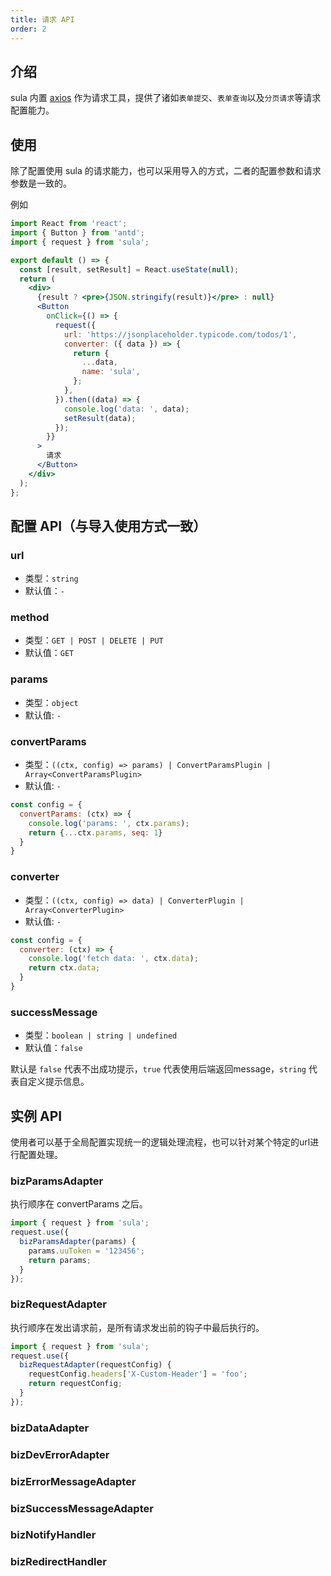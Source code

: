 ```yaml
---
title: 请求 API
order: 2
---
```


## 介绍

sula 内置 [axios](https://github.com/axios/axios) 作为请求工具，提供了诸如`表单提交`、`表单查询`以及`分页请求`等请求配置能力。

## 使用

除了配置使用 sula 的请求能力，也可以采用导入的方式，二者的配置参数和请求参数是一致的。

例如
```jsx
import React from 'react';
import { Button } from 'antd';
import { request } from 'sula';

export default () => {
  const [result, setResult] = React.useState(null);
  return (
    <div>
      {result ? <pre>{JSON.stringify(result)}</pre> : null}
      <Button
        onClick={() => {
          request({
            url: 'https://jsonplaceholder.typicode.com/todos/1',
            converter: ({ data }) => {
              return {
                ...data,
                name: 'sula',
              };
            },
          }).then((data) => {
            console.log('data: ', data);
            setResult(data);
          });
        }}
      >
        请求
      </Button>
    </div>
  );
};
```


## 配置 API（与导入使用方式一致）

### url

- 类型：`string`
- 默认值：`-`

### method

- 类型：`GET | POST | DELETE | PUT`
- 默认值：`GET`

### params

- 类型：`object`
- 默认值: `-`

### convertParams

- 类型：`((ctx, config) => params) | ConvertParamsPlugin | Array<ConvertParamsPlugin>`
- 默认值: `-`

```js
const config = {
  convertParams: (ctx) => {
    console.log('params: ', ctx.params);
    return {...ctx.params, seq: 1}
  }
}
```

### converter

- 类型：`((ctx, config) => data) | ConverterPlugin | Array<ConverterPlugin>`
- 默认值: `-`

```js
const config = {
  converter: (ctx) => {
    console.log('fetch data: ', ctx.data);
    return ctx.data;
  }
}
```

### successMessage

- 类型：`boolean | string | undefined`
- 默认值：`false`

默认是 `false` 代表不出成功提示，`true` 代表使用后端返回message，`string` 代表自定义提示信息。

## 实例 API

使用者可以基于全局配置实现统一的逻辑处理流程，也可以针对某个特定的url进行配置处理。

### bizParamsAdapter

执行顺序在 convertParams 之后。

```js
import { request } from 'sula';
request.use({
  bizParamsAdapter(params) {
    params.uuToken = '123456';
    return params;
  }
});
```

### bizRequestAdapter

执行顺序在发出请求前，是所有请求发出前的钩子中最后执行的。

```js
import { request } from 'sula';
request.use({
  bizRequestAdapter(requestConfig) {
    requestConfig.headers['X-Custom-Header'] = 'foo';
    return requestConfig;
  }
});
```


### bizDataAdapter

### bizDevErrorAdapter

### bizErrorMessageAdapter

### bizSuccessMessageAdapter

### bizNotifyHandler

### bizRedirectHandler




